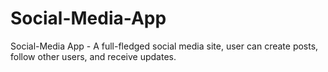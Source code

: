 # Social-Media-App
 Social-Media App - A full-fledged social media site, user can create posts, follow other users, and receive updates.
